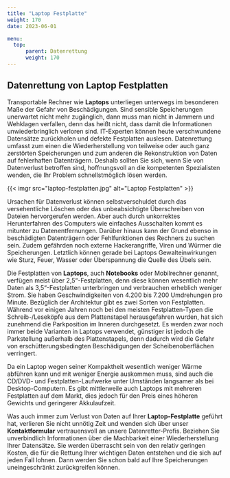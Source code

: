 ```yaml
---
title: "Laptop Festplatte"
weight: 170
date: 2023-06-01

menu:
  top:
      parent: Datenrettung
      weight: 170
---
```


## Datenrettung von Laptop Festplatten

Transportable Rechner wie **Laptops** unterliegen unterwegs im besonderen Maße der Gefahr von Beschädigungen. Sind sensible Speicherungen unerwartet nicht mehr zugänglich, dann muss man nicht in Jammern und Wehklagen verfallen, denn das heißt nicht, dass damit die Informationen unwiederbringlich verloren sind. IT-Experten können heute verschwundene Datensätze zurückholen und defekte Festplatten auslesen. Datenrettung umfasst zum einen die Wiederherstellung von teilweise oder auch ganz zerstörten Speicherungen und zum anderen die Rekonstruktion von Daten auf fehlerhaften Datenträgern. Deshalb sollten Sie sich, wenn Sie von Datenverlust betroffen sind, hoffnungsvoll an die kompetenten Spezialisten wenden, die Ihr Problem schnellstmöglich lösen werden.

{{< imgr src="laptop-festplatten.jpg" alt="Laptop Festplatten" >}}

Ursachen für Datenverlust können selbstverschuldet durch das versehentliche Löschen oder das unbeabsichtigte Überschreiben von Dateien hervorgerufen werden. Aber auch durch unkorrektes Herunterfahren des Computers wie einfaches Ausschalten kommt es mitunter zu Datenentfernungen. Darüber hinaus kann der Grund ebenso in beschädigten Datenträgern oder Fehlfunktionen des Rechners zu suchen sein. Zudem gefährden noch externe Hackerangriffe, Viren und Würmer die Speicherungen. Letztlich können gerade bei Laptops Gewalteinwirkungen wie Sturz, Feuer, Wasser oder Überspannung die Quelle des Übels sein.

Die Festplatten von **Laptops**, auch **Notebooks** oder Mobilrechner genannt, verfügen meist über 2,5“-Festplatten, denn diese können wesentlich mehr Daten als 3,5“-Festplatten unterbringen und verbrauchen erheblich weniger Strom. Sie haben Geschwindigkeiten von 4.200 bis 7.200 Umdrehungen pro Minute. Bezüglich der Architektur gibt es zwei Sorten von Festplatten. Während vor einigen Jahren noch bei den meisten Festplatten-Typen die Schreib-/Leseköpfe aus dem Plattenstapel herausgefahren wurden, hat sich zunehmend die Parkposition im Inneren durchgesetzt. Es werden zwar noch immer beide Varianten in Laptops verwendet, günstiger ist jedoch die Parkstellung außerhalb des Plattenstapels, denn dadurch wird die Gefahr von erschütterungsbedingten Beschädigungen der Scheibenoberflächen verringert.

Da ein Laptop wegen seiner Kompaktheit wesentlich weniger Wärme abführen kann und mit weniger Energie auskommen muss, sind auch die CD/DVD- und Festplatten-Laufwerke unter Umständen langsamer als bei Desktop-Computern. Es gibt mittlerweile auch Laptops mit mehreren Festplatten auf dem Markt, dies jedoch für den Preis eines höheren Gewichts und geringerer Akkulaufzeit.

Was auch immer zum Verlust von Daten auf Ihrer **Laptop-Festplatte** geführt hat, verlieren Sie nicht unnötig Zeit und wenden sich über unser **Kontaktformular** vertrauensvoll an unsere Datenretter-Profis. Beziehen Sie unverbindlich Informationen über die Machbarkeit einer Wiederherstellung Ihrer Datensätze. Sie werden überrascht sein von den relativ geringen Kosten, die für die Rettung Ihrer wichtigen Daten entstehen und die sich auf jeden Fall lohnen. Dann werden Sie schon bald auf Ihre Speicherungen uneingeschränkt zurückgreifen können.
